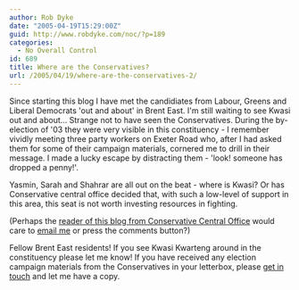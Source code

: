 ```yaml
---
author: Rob Dyke
date: "2005-04-19T15:29:00Z"
guid: http://www.robdyke.com/noc/?p=189
categories:
  - No Overall Control
id: 689
title: Where are the Conservatives?
url: /2005/04/19/where-are-the-conservatives-2/
---
```

Since starting this blog I have met the candidiates from Labour, Greens and Liberal Democrats 'out and about' in Brent East. I'm still waiting to see Kwasi out and about... Strange not to have seen the Conservatives. During the by-election of '03 they were very visible in this constituency - I remember vividly meeting three party workers on Exeter Road who, after I had asked them for some of their campaign materials, cornered me to drill in their message. I made a lucky escape by distracting them - 'look! someone has dropped a penny!'.

Yasmin, Sarah and Shahrar are all out on the beat - where is Kwasi? Or has Conservative central office decided that, with such a low-level of support in this area, this seat is not worth investing resources in fighting.

(Perhaps the [reader of this blog from Conservative Central Office](http://www.comwifinet.com/becampaign/reader_conservative_central.jpg) would care to [email me](mailto://brent_east@robdyke.com) or press the comments button?)

Fellow Brent East residents! If you see Kwasi Kwarteng around in the constituency please let me know! If you have received any election campaign materials from the Conservatives in your letterbox, please [get in touch](mailto://brent_east@robdyke.com) and let me have a copy.
